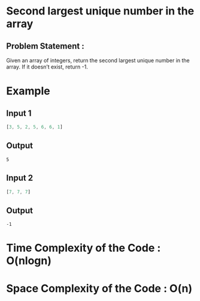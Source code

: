 # Second largest unique number in the array

## Problem Statement :
Given an array of integers, return the second largest unique number in the array.
If it doesn’t exist, return -1.

# Example

## Input 1
```javaScript
[3, 5, 2, 5, 6, 6, 1]
```
## Output 
```
5
```
## Input 2
```javaScript
[7, 7, 7]
```
## Output 
```
-1
```

# Time Complexity of the Code : O(nlogn)
# Space Complexity of the Code : O(n)